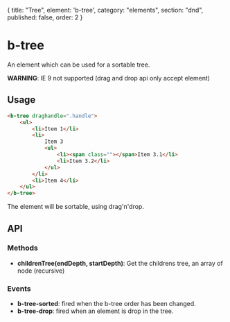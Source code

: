{
  title: "Tree",
  element: 'b-tree',
  category: "elements",
  section: "dnd",
  published: false,
  order: 2
}
# b-tree

An element which can be used for a sortable tree.

**WARNING**: IE 9 not supported (drag and drop api only accept <a> element)

## Usage

```html
<b-tree draghandle=".handle">
    <ul>
        <li>Item 1</li>
        <li>
            Item 3
            <ul>
                <li><span class=""></span>Item 3.1</li>
                <li>Item 3.2</li>
            </ul>
        </li>
        <li>Item 4</li>
    </ul>
</b-tree>
```

The element will be sortable, using drag'n'drop.

## API

### Methods
- __childrenTree(endDepth, startDepth)__: Get the childrens tree, an array of node (recursive)

### Events
- __b-tree-sorted__: fired when the b-tree order has been changed.
- __b-tree-drop__: fired when an element is drop in the tree.